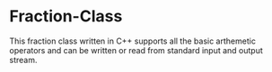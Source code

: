 # Fraction-Class
This fraction class written in C++ supports all the basic arthemetic operators and can be written or read from standard input and output stream.
